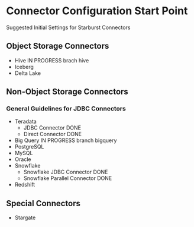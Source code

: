 # Connector Configuration Start Point
Suggested Initial Settings for Starburst Connectors

## Object Storage Connectors
- Hive IN PROGRESS brach hive
- Iceberg
- Delta Lake

## Non-Object Storage Connectors
### General Guidelines for JDBC Connectors
- Teradata
    - JDBC Connector DONE
    - Direct Connector DONE
- Big Query IN PROGRESS branch bigquery
- PostgreSQL
- MySQL
- Oracle
- Snowflake
    - Snowflake JDBC Connector DONE
    - Snowflake Parallel Connector DONE
- Redshift

## Special Connectors
- Stargate